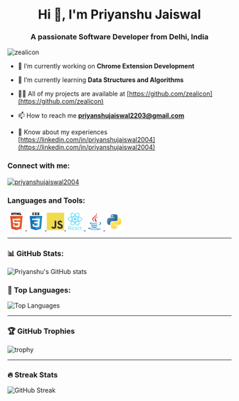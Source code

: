 <h1 align="center">Hi 👋, I'm Priyanshu Jaiswal</h1>
<h3 align="center">A passionate Software Developer from Delhi, India</h3>

<p align="left"> <img src="https://komarev.com/ghpvc/?username=zealicon&label=Profile%20views&color=0e75b6&style=flat" alt="zealicon" /> </p>

- 🔭 I’m currently working on **Chrome Extension Development**

- 🌱 I’m currently learning **Data Structures and Algorithms**

- 👨‍💻 All of my projects are available at [https://github.com/zealicon](https://github.com/zealicon)

- 📫 How to reach me **priyanshujaiswal2203@gmail.com**

- 📄 Know about my experiences [https://linkedin.com/in/priyanshujaiswal2004](https://linkedin.com/in/priyanshujaiswal2004)

<h3 align="left">Connect with me:</h3>
<p align="left">
<a href="https://linkedin.com/in/priyanshujaiswal2004" target="blank"><img align="center" src="https://cdn.jsdelivr.net/npm/simple-icons@v3/icons/linkedin.svg" alt="priyanshujaiswal2004" height="30" width="40" /></a>
</p>

<h3 align="left">Languages and Tools:</h3>
<p align="left"> 
<a href="https://www.w3.org/html/" target="_blank"> <img src="https://raw.githubusercontent.com/devicons/devicon/master/icons/html5/html5-original-wordmark.svg" alt="html5" width="40" height="40"/> </a> 
<a href="https://www.w3schools.com/css/" target="_blank"> <img src="https://raw.githubusercontent.com/devicons/devicon/master/icons/css3/css3-original-wordmark.svg" alt="css3" width="40" height="40"/> </a> 
<a href="https://developer.mozilla.org/en-US/docs/Web/JavaScript" target="_blank"> <img src="https://raw.githubusercontent.com/devicons/devicon/master/icons/javascript/javascript-original.svg" alt="javascript" width="40" height="40"/> </a> 
<a href="https://reactjs.org/" target="_blank"> <img src="https://raw.githubusercontent.com/devicons/devicon/master/icons/react/react-original-wordmark.svg" alt="react" width="40" height="40"/> </a> 
<a href="https://www.java.com" target="_blank"> <img src="https://raw.githubusercontent.com/devicons/devicon/master/icons/java/java-original.svg" alt="java" width="40" height="40"/> </a> 
<a href="https://www.python.org" target="_blank"> <img src="https://raw.githubusercontent.com/devicons/devicon/master/icons/python/python-original.svg" alt="python" width="40" height="40"/> </a> 
</p>

---

### 📊 GitHub Stats:
![Priyanshu's GitHub stats](https://github-readme-stats.vercel.app/api?username=zealicon&show_icons=true&theme=radical)

### 🚀 Top Languages:
![Top Languages](https://github-readme-stats.vercel.app/api/top-langs/?username=zealicon&layout=compact&theme=radical)

---

### 🏆 GitHub Trophies
![trophy](https://github-profile-trophy.vercel.app/?username=zealicon&theme=onedark)

---

### 🔥 Streak Stats
![GitHub Streak](https://github-readme-streak-stats.herokuapp.com/?user=zealicon&theme=radical)

